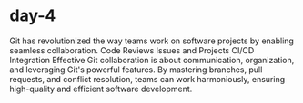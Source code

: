 # day-4
Git has revolutionized the way teams work on software projects by enabling seamless collaboration. Code Reviews Issues and Projects CI/CD Integration Effective Git collaboration is about communication, organization, and leveraging Git's powerful features. By mastering branches, pull requests, and conflict resolution, teams can work harmoniously, ensuring high-quality and efficient software development.
